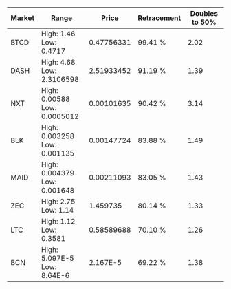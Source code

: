 | Market | Range | Price| Retracement | Doubles to 50% |
| --- | --- | --- | --- | --- |
| BTCD | High: 1.46<br />Low: 0.4717 | 0.47756331 | 99.41 % | 2.02 |
| DASH | High: 4.68<br />Low: 2.3106598 | 2.51933452 | 91.19 % | 1.39 |
| NXT | High: 0.00588<br />Low: 0.0005012 | 0.00101635 | 90.42 % | 3.14 |
| BLK | High: 0.003258<br />Low: 0.001135 | 0.00147724 | 83.88 % | 1.49 |
| MAID | High: 0.004379<br />Low: 0.001648 | 0.00211093 | 83.05 % | 1.43 |
| ZEC | High: 2.75<br />Low: 1.14 | 1.459735 | 80.14 % | 1.33 |
| LTC | High: 1.12<br />Low: 0.3581 | 0.58589688 | 70.10 % | 1.26 |
| BCN | High: 5.097E-5<br />Low: 8.64E-6 | 2.167E-5 | 69.22 % | 1.38 |

